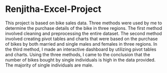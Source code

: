 # Renjitha-Excel-Project
This project is based on bike sales data. Three methods were used by me to determine the purchase details of the bike in three regions. The first method involved cleaning and preprocessing the entire dataset. The second method involved creating pivot tables and charts that were based on the purchase of bikes by both married and single males and females in three regions. In the third method, I made an interactive dashboard by utilizing pivot tables and charts.
Using the three methods, I came to the conclusion that the number of bikes bought by single individuals is high in the data provided. The majority of single individuals are male.
